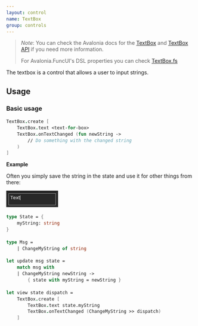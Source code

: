 ```yaml
---
layout: control
name: TextBox
group: controls
---
```

[TextBox]: https://avaloniaui.net/docs/controls/textbox
[TextBox API]: http://reference.avaloniaui.net/api/Avalonia.Controls/TextBox/
[TextBox.fs]: https://github.com/AvaloniaCommunity/Avalonia.FuncUI/blob/master/src/Avalonia.FuncUI.DSL/TextBox.fs

> *Note*: You can check the Avalonia docs for the [TextBox] and [TextBox API] if you need more information.
>
> For Avalonia.FuncUI's DSL properties you can check [TextBox.fs]

The textbox is a control that allows a user to input strings.

## Usage

### Basic usage
```fsharp
TextBox.create [
    TextBox.text <text-for-box>
    TextBox.onTextChanged (fun newString ->
        // Do something with the changed string
    )
]
```

**Example**

Often you simply save the string in the state and use it for other things from there:

![TextBox](images/controls/textbox/basic.png)

```fsharp
type State = {
    myString: string
}

type Msg =
    | ChangeMyString of string

let update msg state =
    match msg with
    | ChangeMyString newString ->
        { state with myString = newString }

let view state dispatch =
    TextBox.create [
        TextBox.text state.myString
        TextBox.onTextChanged (ChangeMyString >> dispatch)
    ]
```
